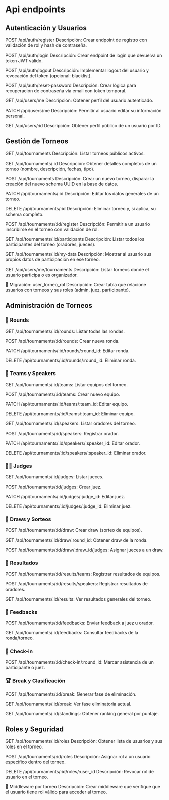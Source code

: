 # Api endpoints

## Autenticación y Usuarios

POST /api/auth/register
Descripción: Crear endpoint de registro con validación de rol y hash de contraseña.

POST /api/auth/login
Descripción: Crear endpoint de login que devuelva un token JWT válido.

POST /api/auth/logout
Descripción: Implementar logout del usuario y revocación del token (opcional: blacklist).

POST /api/auth/reset-password
Descripción: Crear lógica para recuperación de contraseña vía email con token temporal.

GET /api/users/me
Descripción: Obtener perfil del usuario autenticado.

PATCH /api/users/me
Descripción: Permitir al usuario editar su información personal.

GET /api/users/:id
Descripción: Obtener perfil público de un usuario por ID.

## Gestión de Torneos

GET /api/tournaments
Descripción: Listar torneos públicos activos.

GET /api/tournaments/:id
Descripción: Obtener detalles completos de un torneo (nombre, descripción, fechas, tipo).

POST /api/tournaments
Descripción: Crear un nuevo torneo, disparar la creación del nuevo schema UUID en la base de datos.

PATCH /api/tournaments/:id
Descripción: Editar los datos generales de un torneo.

DELETE /api/tournaments/:id
Descripción: Eliminar torneo y, si aplica, su schema completo.

POST /api/tournaments/:id/register
Descripción: Permitir a un usuario inscribirse en el torneo con validación de rol.

GET /api/tournaments/:id/participants
Descripción: Listar todos los participantes del torneo (oradores, jueces).

GET /api/tournaments/:id/my-data
Descripción: Mostrar al usuario sus propios datos de participación en ese torneo.

GET /api/users/me/tournaments
Descripción: Listar torneos donde el usuario participa o es organizador.

🧱 Migración: user_torneo_rol
Descripción: Crear tabla que relacione usuarios con torneos y sus roles (admin, juez, participante).

## Administración de Torneos

### 🔁 Rounds

GET /api/tournaments/:id/rounds: Listar todas las rondas.

POST /api/tournaments/:id/rounds: Crear nueva ronda.

PATCH /api/tournaments/:id/rounds/:round_id: Editar ronda.

DELETE /api/tournaments/:id/rounds/:round_id: Eliminar ronda.

### 👥 Teams y Speakers

GET /api/tournaments/:id/teams: Listar equipos del torneo.

POST /api/tournaments/:id/teams: Crear nuevo equipo.

PATCH /api/tournaments/:id/teams/:team_id: Editar equipo.

DELETE /api/tournaments/:id/teams/:team_id: Eliminar equipo.

GET /api/tournaments/:id/speakers: Listar oradores del torneo.

POST /api/tournaments/:id/speakers: Registrar orador.

PATCH /api/tournaments/:id/speakers/:speaker_id: Editar orador.

DELETE /api/tournaments/:id/speakers/:speaker_id: Eliminar orador.

### 🧑‍⚖️ Judges

GET /api/tournaments/:id/judges: Listar jueces.

POST /api/tournaments/:id/judges: Crear juez.

PATCH /api/tournaments/:id/judges/:judge_id: Editar juez.

DELETE /api/tournaments/:id/judges/:judge_id: Eliminar juez.

### 🎲 Draws y Sorteos

POST /api/tournaments/:id/draw: Crear draw (sorteo de equipos).

GET /api/tournaments/:id/draw/:round_id: Obtener draw de la ronda.

POST /api/tournaments/:id/draw/:draw_id/judges: Asignar jueces a un draw.

### 🏁 Resultados

POST /api/tournaments/:id/results/teams: Registrar resultados de equipos.

POST /api/tournaments/:id/results/speakers: Registrar resultados de oradores.

GET /api/tournaments/:id/results: Ver resultados generales del torneo.

### 🧾 Feedbacks

POST /api/tournaments/:id/feedbacks: Enviar feedback a juez u orador.

GET /api/tournaments/:id/feedbacks: Consultar feedbacks de la ronda/torneo.

### 📍 Check-in

POST /api/tournaments/:id/check-in/:round_id: Marcar asistencia de un participante o juez.

### 🏆 Break y Clasificación

POST /api/tournaments/:id/break: Generar fase de eliminación.

GET /api/tournaments/:id/break: Ver fase eliminatoria actual.

GET /api/tournaments/:id/standings: Obtener ranking general por puntaje.

## Roles y Seguridad

GET /api/tournaments/:id/roles
Descripción: Obtener lista de usuarios y sus roles en el torneo.

POST /api/tournaments/:id/roles
Descripción: Asignar rol a un usuario específico dentro del torneo.

DELETE /api/tournaments/:id/roles/:user_id
Descripción: Revocar rol de usuario en el torneo.

🧩 Middleware por torneo
Descripción: Crear middleware que verifique que el usuario tiene rol válido para acceder al torneo.